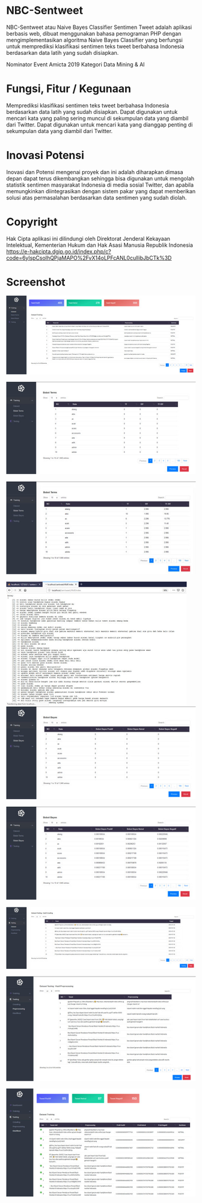 # NBC-Sentweet
NBC-Sentweet atau Naive Bayes Classifier Sentimen Tweet adalah  aplikasi berbasis web, dibuat menggunakan bahasa pemograman PHP dengan mengimplementasikan algoritma Naive Bayes Classifier yang berfungsi untuk memprediksi klasifikasi sentimen teks tweet berbahasa Indonesia berdasarkan data latih yang sudah disiapkan.
<br>

Nominator Event Amicta 2019 Kategori Data Mining & AI

# Fungsi, Fitur / Kegunaan

Memprediksi klasifikasi sentimen teks tweet berbahasa Indonesia berdasarkan data latih yang sudah disiapkan. Dapat digunakan untuk mencari kata yang paling sering muncul di sekumpulan data yang diambil dari Twitter. Dapat digunakan untuk mencari kata yang dianggap penting di sekumpulan data yang diambil dari Twitter.

# Inovasi Potensi

Inovasi dan Potensi mengenai proyek dan ini adalah diharapkan dimasa depan dapat terus dikembangkan sehingga bisa digunakan untuk mengolah statistik sentimen masyarakat Indonesia di media sosial Twitter, dan apabila memungkinkan diintegrasikan dengan sistem pakar yang dapat memberikan solusi atas permasalahan berdasarkan data sentimen yang sudah diolah.

# Copyright
Hak Cipta aplikasi ini dilindungi oleh Direktorat Jenderal Kekayaan Intelektual, Kementerian Hukum dan Hak Asasi Manusia Republik Indonesia <br>
https://e-hakcipta.dgip.go.id/index.php/c?code=6ylspCsoIhQPjaMAPO%2FvX14oLPFcANL0cullibJbCTk%3D

# Screenshot

<img src="https://github.com/16110279/NBC-Sentweet/blob/master/screenshot/1.jpg">&nbsp; <br>
<img src="https://github.com/16110279/NBC-Sentweet/blob/master/screenshot/2.jpg">&nbsp; <br>
<img src="https://github.com/16110279/NBC-Sentweet/blob/master/screenshot/3.jpg">&nbsp; <br>
<img src="https://github.com/16110279/NBC-Sentweet/blob/master/screenshot/4.jpg">&nbsp; <br>
<img src="https://github.com/16110279/NBC-Sentweet/blob/master/screenshot/5.jpg">&nbsp; <br>
<img src="https://github.com/16110279/NBC-Sentweet/blob/master/screenshot/6.jpg">&nbsp; <br>
<img src="https://github.com/16110279/NBC-Sentweet/blob/master/screenshot/7.jpg">&nbsp; <br>
<img src="https://github.com/16110279/NBC-Sentweet/blob/master/screenshot/8.jpg">&nbsp; <br>
<img src="https://github.com/16110279/NBC-Sentweet/blob/master/screenshot/9.jpg">
